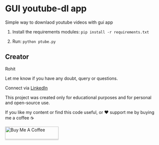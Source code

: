 # GUI youtube-dl app
Simple way to downlaod youtube videos with gui app


1. Install the requirements modules:
`pip install -r requirements.txt`

2. Run:
`python ptube.py`

## Creator
Rohit

Let me know if you have any doubt, query or questions.

Connect via [LinkedIn](https://www.linkedin.com/in/rohit-904537136/)

This project was created only for educational purposes and for personal and open-source use.

If you like my content or find this code useful, or ❤️ support me by buying me a coffee ☕

<a href="https://www.buymeacoffee.com/rohitdalal0" target="_blank"><img src="https://www.buymeacoffee.com/assets/img/custom_images/orange_img.png" alt="Buy Me A Coffee" style="height: 41px !important;width: 174px !important;box-shadow: 0px 3px 2px 0px rgba(190, 190, 190, 0.5) !important;-webkit-box-shadow: 0px 3px 2px 0px rgba(190, 190, 190, 0.5) !important;" ></a>
